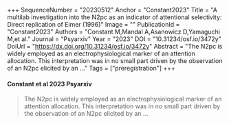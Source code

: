 +++
SequenceNumber = "20230512"
Anchor = "Constant2023"
Title = "A multilab investigation into the N2pc as an indicator of attentional selectivity: Direct replication of Eimer (1996)"
Image = ""
PublicationId = "Constant2023"
Authors = "Constant M,Mandal A,Asanowicz D,Yamaguchi M,et al."
Journal = "Psyarxiv"
Year = "2023"
DOI = "10.31234/osf.io/3472y"
DoiUrl = "https://dx.doi.org/10.31234/osf.io/3472y"
Abstract = "The N2pc is widely employed as an electrophysiological marker of an attention allocation. This interpretation was in no small part driven by the observation of an N2pc elicited by an …"
Tags = ["preregistration"]
+++
#### Constant et al 2023 Psyarxiv

> The N2pc is widely employed as an electrophysiological marker of an attention allocation. This interpretation was in no small part driven by the observation of an N2pc elicited by an …